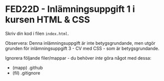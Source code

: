 # FED22D - Inlämningsuppgift 1 i kursen HTML & CSS

Skriv din kod i filen `index.html`.

Observera: Denna inlämningsuppgift är inte betygsgrundande, men utgör grunden för inlämningsuppgift 3 - CV med CSS - som är betygsgrundande.

Ignorera följande filer/mappar - du behöver _inte_ göra något med dessa:

- (mapp) .github
- (fil) .gitignore
